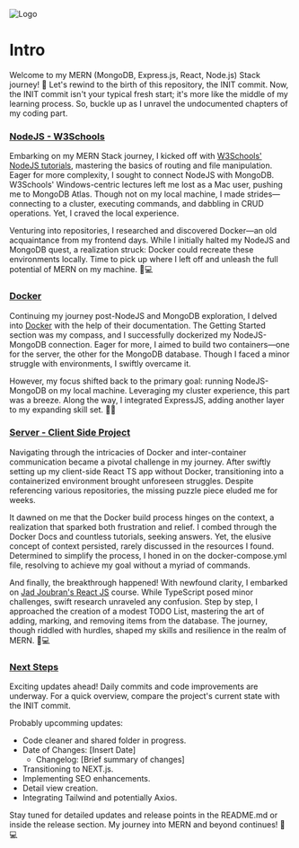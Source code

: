 ![Logo](https://raw.githubusercontent.com/anteleventic/mern-learning-with-todo-list/main/client/src/screenshot.svg)

# Intro
Welcome to my MERN (MongoDB, Express.js, React, Node.js) Stack journey! 🚀 Let's rewind to the birth of this repository, the INIT commit. Now, the INIT commit isn't your typical fresh start; it's more like the middle of my learning process. So, buckle up as I unravel the undocumented chapters of my coding part.

### <ins>NodeJS - W3Schools</ins>
Embarking on my MERN Stack journey, I kicked off with [W3Schools' NodeJS tutorials](https://www.w3schools.com/nodejs/default.asp), mastering the basics of routing and file manipulation. Eager for more complexity, I sought to connect NodeJS with MongoDB. W3Schools' Windows-centric lectures left me lost as a Mac user, pushing me to MongoDB Atlas. Though not on my local machine, I made strides—connecting to a cluster, executing commands, and dabbling in CRUD operations. Yet, I craved the local experience.

Venturing into repositories, I researched and discovered Docker—an old acquaintance from my frontend days. While I initially halted my NodeJS and MongoDB quest, a realization struck: Docker could recreate these environments locally. Time to pick up where I left off and unleash the full potential of MERN on my machine. 🚀💻

### <ins>Docker</ins>
Continuing my journey post-NodeJS and MongoDB exploration, I delved into [Docker](https://docs.docker.com/) with the help of their documentation. The Getting Started section was my compass, and I successfully dockerized my NodeJS-MongoDB connection. Eager for more, I aimed to build two containers—one for the server, the other for the MongoDB database. Though I faced a minor struggle with environments, I swiftly overcame it.

However, my focus shifted back to the primary goal: running NodeJS-MongoDB on my local machine. Leveraging my cluster experience, this part was a breeze. Along the way, I integrated ExpressJS, adding another layer to my expanding skill set. 🐳🚀

### <ins>Server - Client Side Project </ins>
Navigating through the intricacies of Docker and inter-container communication became a pivotal challenge in my journey. After swiftly setting up my client-side React TS app without Docker, transitioning into a containerized environment brought unforeseen struggles. Despite referencing various repositories, the missing puzzle piece eluded me for weeks.

It dawned on me that the Docker build process hinges on the context, a realization that sparked both frustration and relief. I combed through the Docker Docs and countless tutorials, seeking answers. Yet, the elusive concept of context persisted, rarely discussed in the resources I found. Determined to simplify the process, I honed in on the docker-compose.yml file, resolving to achieve my goal without a myriad of commands.

And finally, the breakthrough happened! With newfound clarity, I embarked on [Jad Joubran's React JS](https://react-tutorial.app/) course. While TypeScript posed minor challenges, swift research unraveled any confusion. Step by step, I approached the creation of a modest TODO List, mastering the art of adding, marking, and removing items from the database. The journey, though riddled with hurdles, shaped my skills and resilience in the realm of MERN. 🚢💻

### <ins>Next Steps</ins>

Exciting updates ahead! Daily commits and code improvements are underway. For a quick overview, compare the project's current state with the INIT commit.

Probably upcomming updates:
- Code cleaner and shared folder in progress.
- Date of Changes: [Insert Date]
  - Changelog: [Brief summary of changes]
- Transitioning to NEXT.js.
- Implementing SEO enhancements.
- Detail view creation.
- Integrating Tailwind and potentially Axios.

Stay tuned for detailed updates and release points in the README.md or inside the release section. My journey into MERN and beyond continues! 🚀💻

